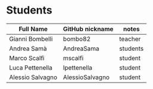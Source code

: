 # Students

| Full Name | GitHub nickname | notes |
| --------- | --------------- | ----- |
| Gianni Bombelli | bombo82 |  teacher |
| Andrea Samà | AndreaSama | students|
| Marco Scalfi | mscalfi | student |
| Luca Pettenella | lpettenella | student |
| Alessio Salvagno |AlessioSalvagno|student|
